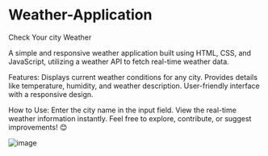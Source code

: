 # Weather-Application
Check Your city Weather

A simple and responsive weather application built using HTML, CSS, and JavaScript, utilizing a weather API to fetch real-time weather data.

Features:
Displays current weather conditions for any city.
Provides details like temperature, humidity, and weather description.
User-friendly interface with a responsive design.

How to Use:
Enter the city name in the input field.
View the real-time weather information instantly.
Feel free to explore, contribute, or suggest improvements! 😊

![image](https://github.com/user-attachments/assets/e9e6ce13-ba41-4ddd-b4e9-16e5856cbc2e)
